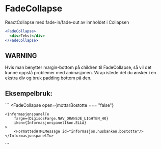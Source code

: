 # FadeCollapse

ReactCollapse med fade-in/fade-out av innholdet i Collapsen

```jsx harmony
<FadeCollapse>
  <div>Tekst</div>
</FadeCollapse>
```

## WARNING

Hvis man benytter margin-bottom på children til FadeCollapse, så vil det kunne oppstå problemer med animasjonen. Wrap istede det du ønsker i en ekstra div og bruk padding bottom på den.


## Eksempelbruk:

´´´
<FadeCollapse
    open={mottarBostotte === "false"}
>
    <InformasjonspanelTo
        farge={DigisosFarge.NAV_ORANSJE_LIGHTEN_40}
        ikon={InformasjonspanelIkon.ELLA}
    >
        <FormattedHTMLMessage id="informasjon.husbanken.bostotte"/>
    </InformasjonspanelTo>
</FadeCollapse>

´´´